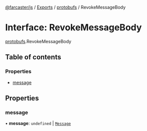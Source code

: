 [@farcaster/js](../README.md) / [Exports](../modules.md) / [protobufs](../modules/protobufs.md) / RevokeMessageBody

# Interface: RevokeMessageBody

[protobufs](../modules/protobufs.md).RevokeMessageBody

## Table of contents

### Properties

- [message](protobufs.RevokeMessageBody.md#message)

## Properties

### message

• **message**: `undefined` \| [`Message`](../modules/protobufs.md#message)
